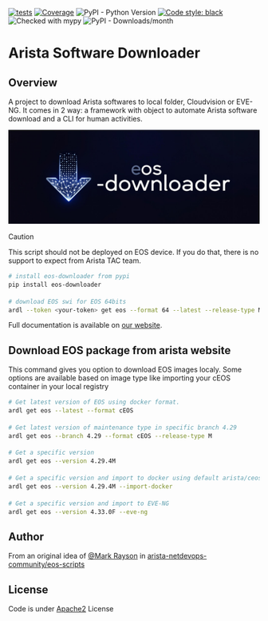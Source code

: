 [![tests](https://github.com/titom73/eos-downloader/actions/workflows/pr-management.yml/badge.svg?event=push)](https://github.com/titom73/eos-downloader/actions/workflows/pr-management.yml)
[![Coverage](https://img.shields.io/endpoint?url=https://gist.githubusercontent.com/titom73/17c473b44b23f1a4c92d3d100644368c/raw/eos-downloader-coverage.json)](https://github.com/titom73/eos-downloader/actions/workflows/coverage-badge.yml)
![PyPI - Python Version](https://img.shields.io/pypi/pyversions/eos-downloader)
[![Code style: black](https://img.shields.io/badge/code%20style-black-000000.svg)](https://github.com/psf/black)
![Checked with mypy](http://www.mypy-lang.org/static/mypy_badge.svg)
![PyPI - Downloads/month](https://img.shields.io/pypi/dm/eos-downloader)

# Arista Software Downloader

## Overview

A project to download Arista softwares to local folder, Cloudvision or EVE-NG. It comes in 2 way: a framework with object to automate Arista software download and a CLI for human activities.

<img src='imgs/logo.jpg' class="center" width="800px" />

> [!CAUTION]
> This script should not be deployed on EOS device. If you do that, there is no support to expect from Arista TAC team.

```bash
# install eos-downloader from pypi
pip install eos-downloader

# download EOS swi for EOS 64bits
ardl --token <your-token> get eos --format 64 --latest --release-type M
```

Full documentation is available on [our website](https://titom73.github.io/eos-downloader/).

## Download EOS package from arista website

This command gives you option to download EOS images localy. Some options are available based on image type like importing your cEOS container in your local registry

```bash
# Get latest version of EOS using docker format.
ardl get eos --latest --format cEOS

# Get latest version of maintenance type in specific branch 4.29
ardl get eos --branch 4.29 --format cEOS --release-type M

# Get a specific version
ardl get eos --version 4.29.4M

# Get a specific version and import to docker using default arista/ceos:{version}{release_type}
ardl get eos --version 4.29.4M --import-docker

# Get a specific version and import to EVE-NG
ardl get eos --version 4.33.0F --eve-ng
```

## Author

From an original idea of [@Mark Rayson](https://github.com/Sparky-python) in [arista-netdevops-community/eos-scripts](https://github.com/arista-netdevops-community/eos-scripts)

## License

Code is under [Apache2](https://github.com/titom73/eos-downloader/blob/main/LICENSE) License
